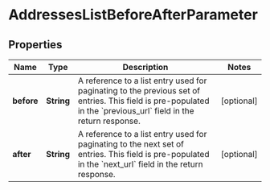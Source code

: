 

# AddressesListBeforeAfterParameter


## Properties

| Name | Type | Description | Notes |
|------------ | ------------- | ------------- | -------------|
|**before** | **String** | A reference to a list entry used for paginating to the previous set of entries. This field is pre-populated in the &#x60;previous_url&#x60; field in the return response.  |  [optional] |
|**after** | **String** | A reference to a list entry used for paginating to the next set of entries. This field is pre-populated in the &#x60;next_url&#x60; field in the return response.  |  [optional] |



